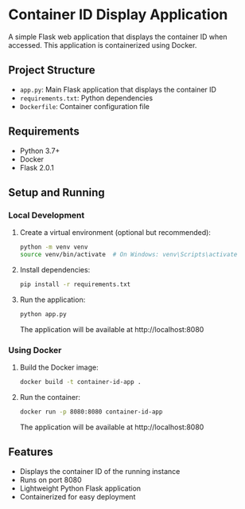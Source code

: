  # Container ID Display Application

A simple Flask web application that displays the container ID when accessed. This application is containerized using Docker.

## Project Structure

- `app.py`: Main Flask application that displays the container ID
- `requirements.txt`: Python dependencies
- `Dockerfile`: Container configuration file

## Requirements

- Python 3.7+
- Docker
- Flask 2.0.1

## Setup and Running

### Local Development

1. Create a virtual environment (optional but recommended):
   ```bash
   python -m venv venv
   source venv/bin/activate  # On Windows: venv\Scripts\activate
   ```

2. Install dependencies:
   ```bash
   pip install -r requirements.txt
   ```

3. Run the application:
   ```bash
   python app.py
   ```
   The application will be available at http://localhost:8080

### Using Docker

1. Build the Docker image:
   ```bash
   docker build -t container-id-app .
   ```

2. Run the container:
   ```bash
   docker run -p 8080:8080 container-id-app
   ```
   The application will be available at http://localhost:8080

## Features

- Displays the container ID of the running instance
- Runs on port 8080
- Lightweight Python Flask application
- Containerized for easy deployment 